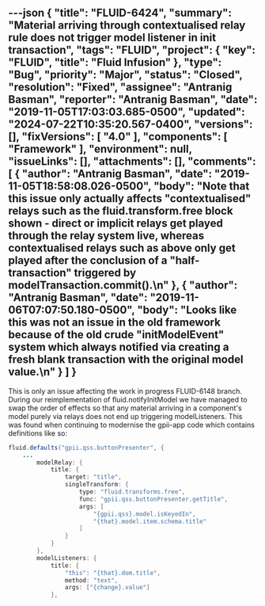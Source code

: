 ---json
{
  "title": "FLUID-6424",
  "summary": "Material arriving through contextualised relay rule does not trigger model listener in init transaction",
  "tags": "FLUID",
  "project": {
    "key": "FLUID",
    "title": "Fluid Infusion"
  },
  "type": "Bug",
  "priority": "Major",
  "status": "Closed",
  "resolution": "Fixed",
  "assignee": "Antranig Basman",
  "reporter": "Antranig Basman",
  "date": "2019-11-05T17:03:03.685-0500",
  "updated": "2024-07-22T10:35:20.567-0400",
  "versions": [],
  "fixVersions": [
    "4.0"
  ],
  "components": [
    "Framework"
  ],
  "environment": null,
  "issueLinks": [],
  "attachments": [],
  "comments": [
    {
      "author": "Antranig Basman",
      "date": "2019-11-05T18:58:08.026-0500",
      "body": "Note that this issue only actually affects \"contextualised\" relays such as the fluid.transform.free block shown - direct or implicit relays get played through the relay system live, whereas contextualised relays such as above only get played after the conclusion of a \"half-transaction\" triggered by modelTransaction.commit().\n"
    },
    {
      "author": "Antranig Basman",
      "date": "2019-11-06T07:07:50.180-0500",
      "body": "Looks like this was not an issue in the old framework because of the old crude \"initModelEvent\" system which always notified via creating a fresh blank transaction with the original model value.\n"
    }
  ]
}
---
This is only an issue affecting the work in progress FLUID-6148 branch. During our reimplementation of fluid.notifyInitModel we have managed to swap the order of effects so that any material arriving in a component's model purely via relays does not end up triggering modelListeners. This was found when continuing to modernise the gpii-app code which contains definitions like so:

```java
fluid.defaults("gpii.qss.buttonPresenter", {
    ...
        modelRelay: {
            title: {
                target: "title",
                singleTransform: {
                    type: "fluid.transforms.free",
                    func: "gpii.qss.buttonPresenter.getTitle",
                    args: [
                        "{gpii.qss}.model.isKeyedIn",
                        "{that}.model.item.schema.title"
                    ]
                }
            }
        },
        modelListeners: {
            title: {
                "this": "{that}.dom.title",
                method: "text",
                args: ["{change}.value"]
            },
```

        